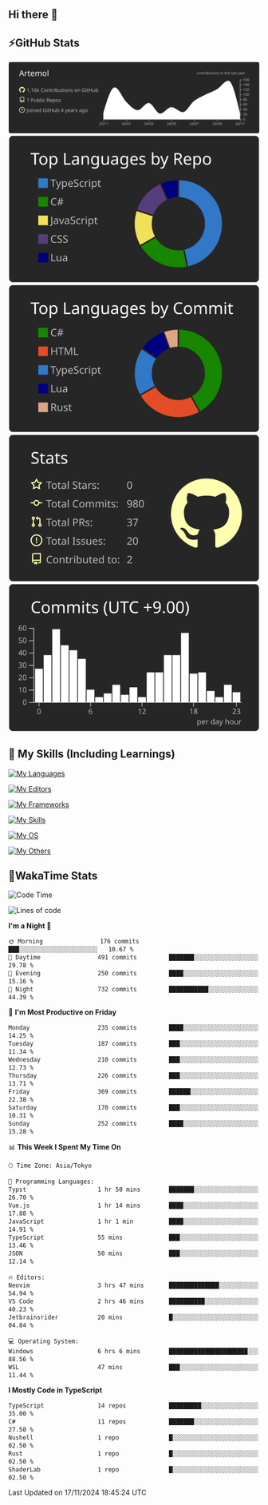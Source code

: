 ## Hi there 👋
<!--
**Artemol/Artemol** is a ✨ _special_ ✨ repository because its `README.md` (this file) appears on your GitHub profile.

Here are some ideas to get you started:

- 🔭 I’m currently working on ...
- 🌱 I’m currently learning ...
- 👯 I’m looking to collaborate on ...
- 🤔 I’m looking for help with ...
- 💬 Ask me about ...
- 📫 How to reach me: ...
- 😄 Pronouns: ...
- ⚡ Fun fact: ...
-->

## ⚡GitHub Stats
[![](https://raw.githubusercontent.com/Artemol/Artemol/main/profile-summary-card-output/apprentice/0-profile-details.svg)](https://github.com/vn7n24fzkq/github-profile-summary-cards)
[![](https://raw.githubusercontent.com/Artemol/Artemol/main/profile-summary-card-output/apprentice/1-repos-per-language.svg)](https://github.com/vn7n24fzkq/github-profile-summary-cards) [![](https://raw.githubusercontent.com/Artemol/Artemol/main/profile-summary-card-output/apprentice/2-most-commit-language.svg)](https://github.com/vn7n24fzkq/github-profile-summary-cards)
[![](https://raw.githubusercontent.com/Artemol/Artemol/main/profile-summary-card-output/apprentice/3-stats.svg)](https://github.com/vn7n24fzkq/github-profile-summary-cards) [![](https://raw.githubusercontent.com/Artemol/Artemol/main/profile-summary-card-output/apprentice/4-productive-time.svg)](https://github.com/vn7n24fzkq/github-profile-summary-cards)

## 🌱 My Skills (Including Learnings)

<!--
### Languages
-->
[![My Languages](https://skillicons.dev/icons?i=ts,py,cs,dotnet,rust,go,c,matlab,css)](https://skillicons.dev)

<!--
### Editors
-->
[![My Editors](https://skillicons.dev/icons?i=vscode,neovim,vim,visualstudio,idea)](https://skillicons.dev)

<!--
### Frameworks
-->
[![My Frameworks](https://skillicons.dev/icons?i=react,nestjs,vite,tailwind,tauri,electron,remix,nextjs,fastapi)](https://skillicons.dev)

<!--
### Tools
-->
[![My Skills](https://skillicons.dev/icons?i=git,nodejs,docker,unity,postman,bun,discord,cloudflare,bash,prometheus,grafana,obsidian)](https://skillicons.dev)

<!--
### OS
-->
[![My OS](https://skillicons.dev/icons?i=windows,ubuntu)](https://skillicons.dev)

<!--
### Others
-->
[![My Others](https://skillicons.dev/icons?i=github,raspberrypi,gcp)](https://skillicons.dev)

## 💬WakaTime Stats
<!--START_SECTION:waka-->
![Code Time](http://img.shields.io/badge/Code%20Time-311%20hrs%204%20mins-blue)

![Lines of code](https://img.shields.io/badge/From%20Hello%20World%20I%27ve%20Written-10.6%20million%20lines%20of%20code-blue)

**I'm a Night 🦉** 

```text
🌞 Morning                176 commits         ███░░░░░░░░░░░░░░░░░░░░░░   10.67 % 
🌆 Daytime                491 commits         ███████░░░░░░░░░░░░░░░░░░   29.78 % 
🌃 Evening                250 commits         ████░░░░░░░░░░░░░░░░░░░░░   15.16 % 
🌙 Night                  732 commits         ███████████░░░░░░░░░░░░░░   44.39 % 
```
📅 **I'm Most Productive on Friday** 

```text
Monday                   235 commits         ████░░░░░░░░░░░░░░░░░░░░░   14.25 % 
Tuesday                  187 commits         ███░░░░░░░░░░░░░░░░░░░░░░   11.34 % 
Wednesday                210 commits         ███░░░░░░░░░░░░░░░░░░░░░░   12.73 % 
Thursday                 226 commits         ███░░░░░░░░░░░░░░░░░░░░░░   13.71 % 
Friday                   369 commits         ██████░░░░░░░░░░░░░░░░░░░   22.38 % 
Saturday                 170 commits         ███░░░░░░░░░░░░░░░░░░░░░░   10.31 % 
Sunday                   252 commits         ████░░░░░░░░░░░░░░░░░░░░░   15.28 % 
```


📊 **This Week I Spent My Time On** 

```text
🕑︎ Time Zone: Asia/Tokyo

💬 Programming Languages: 
Typst                    1 hr 50 mins        ███████░░░░░░░░░░░░░░░░░░   26.70 % 
Vue.js                   1 hr 14 mins        ████░░░░░░░░░░░░░░░░░░░░░   17.88 % 
JavaScript               1 hr 1 min          ████░░░░░░░░░░░░░░░░░░░░░   14.91 % 
TypeScript               55 mins             ███░░░░░░░░░░░░░░░░░░░░░░   13.46 % 
JSON                     50 mins             ███░░░░░░░░░░░░░░░░░░░░░░   12.14 % 

🔥 Editors: 
Neovim                   3 hrs 47 mins       ██████████████░░░░░░░░░░░   54.94 % 
VS Code                  2 hrs 46 mins       ██████████░░░░░░░░░░░░░░░   40.23 % 
Jetbrainsrider           20 mins             █░░░░░░░░░░░░░░░░░░░░░░░░   04.84 % 

💻 Operating System: 
Windows                  6 hrs 6 mins        ██████████████████████░░░   88.56 % 
WSL                      47 mins             ███░░░░░░░░░░░░░░░░░░░░░░   11.44 % 
```

**I Mostly Code in TypeScript** 

```text
TypeScript               14 repos            █████████░░░░░░░░░░░░░░░░   35.00 % 
C#                       11 repos            ███████░░░░░░░░░░░░░░░░░░   27.50 % 
Nushell                  1 repo              █░░░░░░░░░░░░░░░░░░░░░░░░   02.50 % 
Rust                     1 repo              █░░░░░░░░░░░░░░░░░░░░░░░░   02.50 % 
ShaderLab                1 repo              █░░░░░░░░░░░░░░░░░░░░░░░░   02.50 % 
```




 Last Updated on 17/11/2024 18:45:24 UTC
<!--END_SECTION:waka-->
